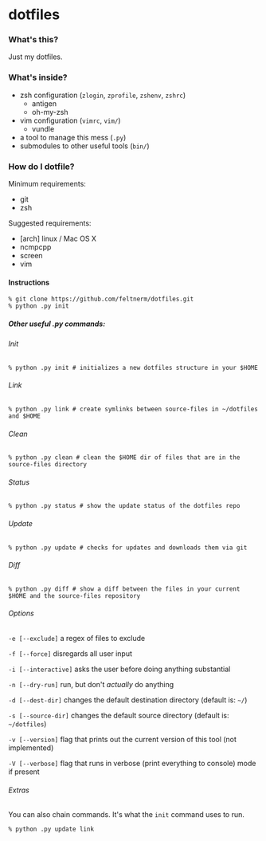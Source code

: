 dotfiles
========

### What's this?
Just my dotfiles.

### What's inside?
* zsh configuration (`zlogin`, `zprofile`, `zshenv`, `zshrc`)
    * antigen
    * oh-my-zsh
* vim configuration (`vimrc`, `vim/`)
    * vundle
* a tool to manage this mess (`.py`)
* submodules to other useful tools (`bin/`)

### How do I dotfile?
Minimum requirements:
* git
* zsh

Suggested requirements:
* [arch] linux / Mac OS X
* ncmpcpp
* screen
* vim

#### Instructions

```shell
% git clone https://github.com/feltnerm/dotfiles.git
% python .py init
```

##### Other useful .py commands:
###### Init
```shell
% python .py init # initializes a new dotfiles structure in your $HOME 
```

###### Link
```shell
% python .py link # create symlinks between source-files in ~/dotfiles and $HOME 
```

###### Clean
```shell
% python .py clean # clean the $HOME dir of files that are in the source-files directory 
```

###### Status
```shell
% python .py status # show the update status of the dotfiles repo 
```

###### Update
```shell
% python .py update # checks for updates and downloads them via git
```

###### Diff
```shell
% python .py diff # show a diff between the files in your current $HOME and the source-files repository 
```

###### Options
`-e [--exclude]` a regex of files to exclude

`-f [--force]` disregards all user input

`-i [--interactive]` asks the user before doing anything substantial

`-n [--dry-run]` run, but don't _actually_ do anything

`-d [--dest-dir]` changes the default  destination directory (default is: `~/`)

`-s [--source-dir]` changes the default source directory (default is: `~/dotfiles`)

`-v [--version]` flag that prints out the current version of this tool (not implemented)

`-V [--verbose]` flag that runs in verbose (print everything to console) mode if present


###### Extras
You can also chain commands. It's what the `init` command uses to run.
```shell
% python .py update link
```
